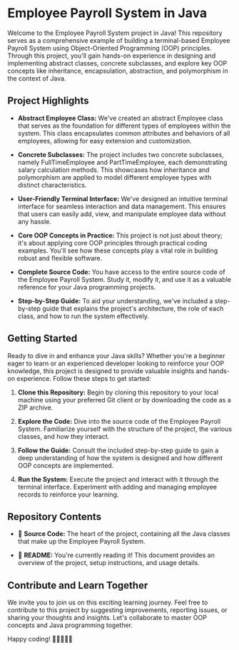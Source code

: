 # Employee Payroll System in Java

Welcome to the Employee Payroll System project in Java! This repository serves as a comprehensive example of building a terminal-based Employee Payroll System using Object-Oriented Programming (OOP) principles. Through this project, you'll gain hands-on experience in designing and implementing abstract classes, concrete subclasses, and explore key OOP concepts like inheritance, encapsulation, abstraction, and polymorphism in the context of Java.

## Project Highlights

- **Abstract Employee Class:** We've created an abstract Employee class that serves as the foundation for different types of employees within the system. This class encapsulates common attributes and behaviors of all employees, allowing for easy extension and customization.

- **Concrete Subclasses:** The project includes two concrete subclasses, namely FullTimeEmployee and PartTimeEmployee, each demonstrating salary calculation methods. This showcases how inheritance and polymorphism are applied to model different employee types with distinct characteristics.

- **User-Friendly Terminal Interface:** We've designed an intuitive terminal interface for seamless interaction and data management. This ensures that users can easily add, view, and manipulate employee data without any hassle.

- **Core OOP Concepts in Practice:** This project is not just about theory; it's about applying core OOP principles through practical coding examples. You'll see how these concepts play a vital role in building robust and flexible software.

- **Complete Source Code:** You have access to the entire source code of the Employee Payroll System. Study it, modify it, and use it as a valuable reference for your Java programming projects.

- **Step-by-Step Guide:** To aid your understanding, we've included a step-by-step guide that explains the project's architecture, the role of each class, and how to run the system effectively.

## Getting Started

Ready to dive in and enhance your Java skills? Whether you're a beginner eager to learn or an experienced developer looking to reinforce your OOP knowledge, this project is designed to provide valuable insights and hands-on experience. Follow these steps to get started:

1. **Clone this Repository:** Begin by cloning this repository to your local machine using your preferred Git client or by downloading the code as a ZIP archive.

2. **Explore the Code:** Dive into the source code of the Employee Payroll System. Familiarize yourself with the structure of the project, the various classes, and how they interact.

3. **Follow the Guide:** Consult the included step-by-step guide to gain a deep understanding of how the system is designed and how different OOP concepts are implemented.

4. **Run the System:** Execute the project and interact with it through the terminal interface. Experiment with adding and managing employee records to reinforce your learning.

## Repository Contents

- 📂 **Source Code:** The heart of the project, containing all the Java classes that make up the Employee Payroll System.

- 📄 **README:** You're currently reading it! This document provides an overview of the project, setup instructions, and usage details.

## Contribute and Learn Together

We invite you to join us on this exciting learning journey. Feel free to contribute to this project by suggesting improvements, reporting issues, or sharing your thoughts and insights. Let's collaborate to master OOP concepts and Java programming together.

Happy coding! 🚀👩‍💻👨‍💻

